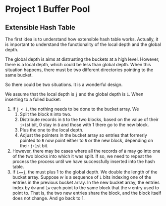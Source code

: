 # Project 1 Buffer Pool

## Extensible Hash Table

The first idea is to understand how extensible hash table works. Actually,
it is important to understand the functionality of the local depth and the
global depth.

The global depth is aims at distrusting the buckets at a high level. However,
there is a local depth, which could be less than global depth. When this
situation happens, there must be two different directories pointing to
the same bucket.

So there could be two situations. It is a wonderful design.

We assume that the local depth is `j` and the global depth is `i`. When inserting
to a fulled bucket:

1. If `j < i`, the nothing needs to be done to the bucket array. We
    1. Split the block `B` into two.
    2. Distribute records in `B` to the two blocks, based on the value of their
    `j+1`st bit, 0 stay in `B` and those with 1 there go to the new block.
    3. Plus the one to the local depth.
    4. Adjust the pointers in the bucket array so entries that formerly pointed
    to `B` now point either to `B` or the new block, depending on their `j+1`st bit.
2. However, there may be cases where all the records of `B` may go into one of the
two blocks into which it was split. If so, we need to repeat the process the process
until we have successfully inserted into the hash table.
3. If `i==j`, the must plus 1 to the global depth. We double the length of the bucket
array. Suppose $w$ is a sequence of `i` bits indexing one of the entries in the previous
bucket array. In the new bucket array, the entries index by `0w` and `1w` each point
to the same block that the `w` entry used to point to. That is, the two new entries
share the block, and the block itself does not change. And go back to 1.

